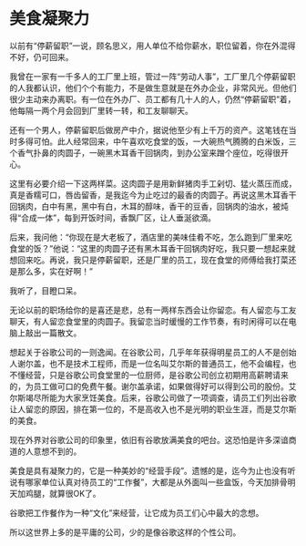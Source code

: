 # 美食凝聚力

以前有“停薪留职”一说，顾名思义，用人单位不给你薪水，职位留着，你在外混得不好，仍可回来。

我曾在一家有一千多人的工厂里上班，管过一阵“劳动人事”，工厂里几个停薪留职的人我都认识，他们个个有能力，不是做生意就是在外办企业，非常风光。但他们很少主动来办离职。有一位在外办厂、员工都有几十人的人，仍然“停薪留职”着，他每隔一两个月会回到厂里转一转，和工友聊聊天。

还有一个男人，停薪留职后做房产中介，据说他至少有上千万的资产。这笔钱在当时多得可怕。此人经常回来，中午喜欢吃食堂的饭，一大碗热气腾腾的白米饭，三个香气扑鼻的肉圆子，一碗黑木耳香干回锅肉，到办公室来蹭个座位，吃得很开心。

这里有必要介绍一下这两样菜。这肉圆子是用新鲜猪肉手工剁切、猛火蒸压而成，真是香糯可口，唇齿留香，是我迄今为止吃过的最香的肉圆子。再说这黑木耳香干回锅肉，白中有黑，黑中有白，木耳的醇味，香干的豆香，回锅肉的油水，被炖得“合成一体”，每到开饭时间，香飘厂区，让人垂涎欲滴。

后来，我问他：“你现在是大老板了，酒店里的美味佳肴不吃，怎么跑到厂里来吃食堂的饭？”他说：“这里的肉圆子还有黑木耳香干回锅肉好吃，我只要一想起来就想回来吃。再说，我只是停薪留职，还是厂里的员工，现在食堂的师傅给我打菜还是那么多，实在好啊！”

我听了，目瞪口呆。

无论以前的职场给你的是喜还是悲，总有一两样东西会让你留恋。有人留恋与工友聊天，有人留恋食堂里的肉圆子。我留恋当时缓慢的工作节奏，有时闲得可以在电脑上敲出一篇散文。

想起关于谷歌公司的一则逸闻。在谷歌公司，几乎年年获得明星员工的人不是创始人谢尔盖，也不是技术工程师，而是一位名叫艾尔斯的普通员工，他不会编程，也不懂经营，只是谷歌公司食堂里的一位厨师，是谷歌公司创立初期用高薪聘请来的，为员工做可口的免费午餐。谢尔盖承诺，如果做得好可以得到公司的股份。艾尔斯竭尽所能为大家烹饪美食。后来，谷歌公司做了一项调查，请员工们列出谷歌让人留恋的原因，排在第一位的，不是高收入也不是光明的职业生涯，而是艾尔斯的美食。

现在外界对谷歌公司的印象里，依旧有谷歌放满美食的吧台。这恐怕是许多深谙商道的人意想不到的。

美食是具有凝聚力的，它是一种美妙的“经营手段”。遗憾的是，迄今为止也没有听说有哪家单位认真对待员工的“工作餐”，大都是从外面叫一些盒饭，今天加排骨明天加鸡腿，就算很OK了。

谷歌把工作餐作为一种“文化”来经营，让它成为员工们心中最大的念想。

所以这世界上多的是平庸的公司，少的是像谷歌这样的个性公司。